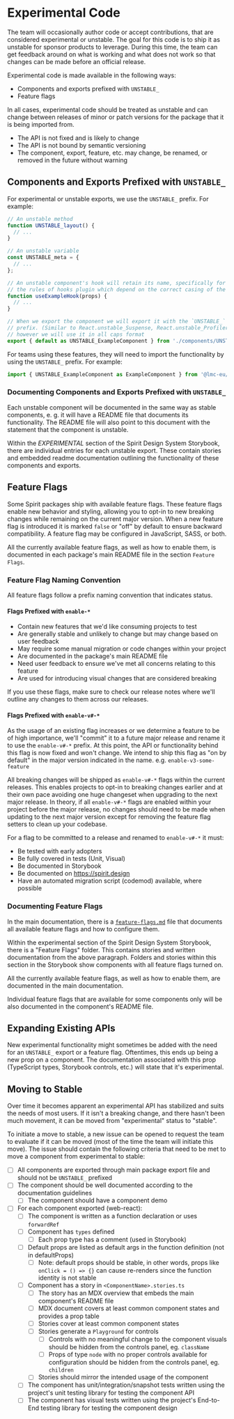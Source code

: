 # Experimental Code

The team will occasionally author code or accept contributions, that are
considered experimental or unstable. The goal for this code is to ship it as
unstable for sponsor products to leverage. During this time, the team can get
feedback around on what is working and what does not work so that changes can be
made before an official release.

Experimental code is made available in the following ways:

- Components and exports prefixed with `UNSTABLE_`
- Feature flags

In all cases, experimental code should be treated as unstable and can change
between releases of minor or patch versions for the package that it is being imported from.

- The API is not fixed and is likely to change
- The API is not bound by semantic versioning
- The component, export, feature, etc. may change, be renamed, or removed in the
  future without warning

## Components and Exports Prefixed with `UNSTABLE_`

For experimental or unstable exports, we use the `UNSTABLE_` prefix. For
example:

```js
// An unstable method
function UNSTABLE_layout() {
  // ...
}

// An unstable variable
const UNSTABLE_meta = {
  // ...
};

// An unstable component's hook will retain its name, specifically for things like
// the rules of hooks plugin which depend on the correct casing of the name
function useExampleHook(props) {
  // ...
}

// When we export the component we will export it with the `UNSTABLE_`
// prefix. (Similar to React.unstable_Suspense, React.unstable_Profiler)
// however we will use it in all caps format
export { default as UNSTABLE_ExampleComponent } from './components/UNSTABLE_ExampleComponent';
```

For teams using these features, they will need to import the functionality by
using the `UNSTABLE_` prefix. For example:

```jsx
import { UNSTABLE_ExampleComponent as ExampleComponent } from '@lmc-eu/spirit-web-react';
```

### Documenting Components and Exports Prefixed with `UNSTABLE_`

Each unstable component will be documented in the same way as stable components, e. g.
it will have a README file that documents its functionality.
The README file will also point to this document with the statement that the component is unstable.

Within the _EXPERIMENTAL_ section of the Spirit Design System Storybook, there are
individual entries for each unstable export. These contain stories and embedded readme documentation
outlining the functionality of these components and exports.

## Feature Flags

Some Spirit packages ship with available feature flags. These feature flags
enable new behavior and styling, allowing you to opt-in to new breaking changes
while remaining on the current major version. When a new feature flag is
introduced it is marked `false` or "off" by default to ensure backward
compatibility. A feature flag may be configured in JavaScript, SASS, or both.

All the currently available feature flags, as well as how to enable them, is
documented in each package's main README file in the section `Feature Flags`.

### Feature Flag Naming Convention

All feature flags follow a prefix naming convention that indicates status.

#### Flags Prefixed with `enable-*`

- Contain new features that we'd like consuming projects to test
- Are generally stable and unlikely to change but may change based on user
  feedback
- May require some manual migration or code changes within your project
- Are documented in the package's main README file
- Need user feedback to ensure we've met all concerns relating to this feature
- Are used for introducing visual changes that are considered breaking

If you use these flags, make sure to check our release notes where we'll outline
any changes to them across our releases.

#### Flags Prefixed with `enable-v#-*`

As the usage of an existing flag increases or we determine a feature to be of high
importance, we'll "commit" it to a future major release and rename it to use the
`enable-v#-*` prefix. At this point, the API or functionality behind this flag is
now fixed and won't change. We intend to ship this flag as "on by default" in
the major version indicated in the name. e.g. `enable-v3-some-feature`

All breaking changes will be shipped as `enable-v#-*` flags within the current
releases. This enables projects to opt-in to breaking changes earlier
and at their own pace avoiding one huge changeset when upgrading to the next
major release. In theory, if all `enable-v#-*` flags are enabled within your
project before the major release, no changes should need to be made when updating
to the next major version except for removing the feature flag setters to clean up your codebase.

For a flag to be committed to a release and renamed to `enable-v#-*` it must:

- Be tested with early adopters
- Be fully covered in tests (Unit, Visual)
- Be documented in Storybook
- Be documented on https://spirit.design
- Have an automated migration script (codemod) available, where possible

### Documenting Feature Flags

In the main documentation, there is a [`feature-flags.md`][docs-feature-flags] file that documents all
available feature flags and how to configure them.

Within the experimental section of the Spirit Design System Storybook, there is a
"Feature Flags" folder. This contains stories and written documentation from the above paragraph.
Folders and stories within this section in the Storybook show components with all feature flags turned on.

All the currently available feature flags, as well as how to enable them, are documented in the main documentation.

Individual feature flags that are available for some components only will be also documented in
the component's README file.

## Expanding Existing APIs

New experimental functionality might sometimes be added with the need for an
`UNSTABLE_` export or a feature flag. Oftentimes, this ends up being a new prop
on a component.
The documentation associated with this prop (TypeScript types, Storybook controls, etc.) will state that it's experimental.

## Moving to Stable

Over time it becomes apparent an experimental API has stabilized and suits the
needs of most users. If it isn't a breaking change, and there hasn't been much
movement, it can be moved from "experimental" status to "stable".

To initiate a move to stable, a new issue can be opened to request the team to evaluate
if it can be moved (most of the time the team will initiate this move).
The issue should contain the following criteria that need to
be met to move a component from experimental to stable:

- [ ] All components are exported through main package export file and should not be `UNSTABLE_`
      prefixed
- [ ] The component should be well documented according to the documentation
      guidelines
  - [ ] The component should have a component demo
- [ ] For each component exported (web-react):
  - [ ] The component is written as a function declaration or uses `forwardRef`
  - [ ] Component has `types` defined
    - [ ] Each prop type has a comment (used in Storybook)
  - [ ] Default props are listed as default args in the function definition (not
        in defaultProps)
    - [ ] Note: default props should be stable, in other words, props like
          `onClick = () => {}` can cause re-renders since the function identity
          is not stable
  - [ ] Component has a story in `<ComponentName>.stories.ts`
    - [ ] The story has an MDX overview that embeds the main component's README file
    - [ ] MDX document covers at least common component states and provides a prop
          table
    - [ ] Stories cover at least common component states
    - [ ] Stories generate a `Playground` for controls
      - [ ] Controls with no meaningful change to the component visuals should
            be hidden from the controls panel, eg. `className`
      - [ ] Props of type `node` with no proper controls available for
            configuration should be hidden from the controls panel, eg.
            `children`
    - [ ] Stories should mirror the intended usage of the component
  - [ ] The component has unit/integration/snapshot tests written using the project's unit testing library for testing the component API
  - [ ] The component has visual tests written using the project's End-to-End testing library for testing the component design

[docs-feature-flags]: https://github.com/lmc-eu/spirit-design-system/blob/main/docs/contribution/feature-flags.md

